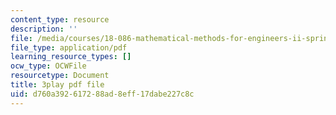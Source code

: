 ```yaml
---
content_type: resource
description: ''
file: /media/courses/18-086-mathematical-methods-for-engineers-ii-spring-2006/d760a392617288ad8eff17dabe227c8c_j-C6QC5ufSw.pdf
file_type: application/pdf
learning_resource_types: []
ocw_type: OCWFile
resourcetype: Document
title: 3play pdf file
uid: d760a392-6172-88ad-8eff-17dabe227c8c
---
```

